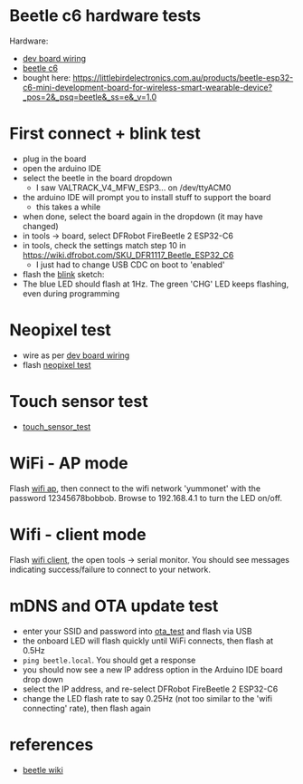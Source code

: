 # Beetle c6 hardware tests

Hardware:
- [dev board wiring](./beetle_dev_board.md)
- [beetle c6](https://wiki.dfrobot.com/SKU_DFR1117_Beetle_ESP32_C6)
- bought here: https://littlebirdelectronics.com.au/products/beetle-esp32-c6-mini-development-board-for-wireless-smart-wearable-device?_pos=2&_psq=beetle&_ss=e&_v=1.0

# First connect + blink test
- plug in the board
- open the arduino IDE
- select the beetle in the board dropdown
    - I saw VALTRACK_V4_MFW_ESP3... on /dev/ttyACM0
- the arduino IDE will prompt you to install stuff to support the board
    - this takes a while
- when done, select the board again in the dropdown (it may have changed)
- in tools -> board, select DFRobot FireBeetle 2 ESP32-C6
- in tools, check the settings match step 10 in https://wiki.dfrobot.com/SKU_DFR1117_Beetle_ESP32_C6
    - I just had to change USB CDC on boot to 'enabled'
- flash the [blink](./blink.ino) sketch:
- The blue LED should flash at 1Hz. The green 'CHG' LED keeps flashing, even
  during programming

# Neopixel test
- wire as per [dev board wiring](./beetle_dev_board.md)
- flash [neopixel test](./neopixel_test.ino)

# Touch sensor test
- [touch_sensor_test](./touch_sensor_test.ino)

# WiFi - AP mode
Flash [wifi ap](./wifi_ap.ino), then connect to the wifi network 'yummonet'
with the password 12345678bobbob. Browse to 192.168.4.1 to turn the LED on/off.

# Wifi - client mode
Flash [wifi client](./wifi_client.ino), the open tools -> serial monitor. You
should see messages indicating success/failure to connect to your network.

# mDNS and OTA update test
- enter your SSID and password into [ota_test](./ota_test.ino) and flash via USB
- the onboard LED will flash quickly until WiFi connects, then flash at 0.5Hz
- `ping beetle.local`. You should get a response
- you should now see a new IP address option in the Arduino IDE board drop down
- select the IP address, and re-select DFRobot FireBeetle 2 ESP32-C6
- change the LED flash rate to say 0.25Hz (not too similar to the 'wifi
  connecting' rate), then flash again

# references
- [beetle wiki](https://wiki.dfrobot.com/SKU_DFR1117_Beetle_ESP32_C6)
